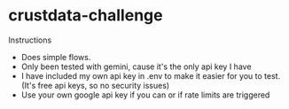 # crustdata-challenge
Instructions
- Does simple flows. 
- Only been tested with gemini, cause it's the only api key I have 
- I have included my own api key in .env to make it easier for you to test. (It's free api keys, so no security issues)
- Use your own google api key if you can or if rate limits are triggered
  

